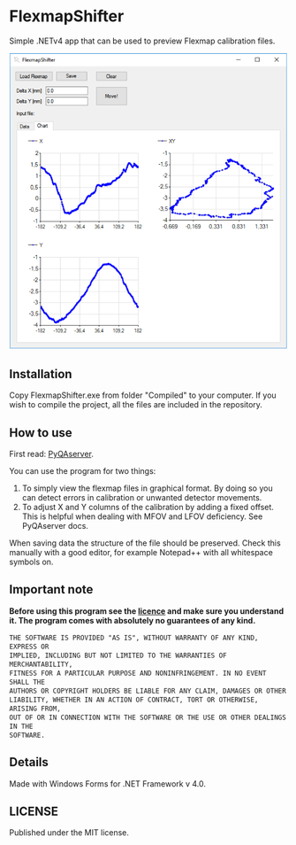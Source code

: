 # FlexmapShifter
Simple .NETv4 app that can be used to preview Flexmap calibration files.


![image](image.png)

## Installation


Copy FlexmapShifter.exe from folder "Compiled" to your computer. If you wish to compile the project, all the files are included in the repository.

## How to use

First read: [PyQAserver](https://synergyqatips.readthedocs.io/en/latest/).

You can use the program for two things:

1. To simply view the flexmap files in graphical format. By doing so you can detect errors in calibration or unwanted detector movements.
2. To adjust X and Y columns of the calibration by adding a fixed offset. This is helpful when dealing with MFOV and LFOV deficiency. See PyQAserver docs.

When saving data the structure of the file should be preserved. Check this manually with a good editor, for example Notepad++ with all whitespace symbols on.

## Important note

**Before using this program see the [licence](https://github.com/brjdenis/FlexmapShifter/blob/master/LICENSE) and make sure you understand it. The program comes with absolutely no guarantees of any kind.**

```
THE SOFTWARE IS PROVIDED "AS IS", WITHOUT WARRANTY OF ANY KIND, EXPRESS OR
IMPLIED, INCLUDING BUT NOT LIMITED TO THE WARRANTIES OF MERCHANTABILITY,
FITNESS FOR A PARTICULAR PURPOSE AND NONINFRINGEMENT. IN NO EVENT SHALL THE
AUTHORS OR COPYRIGHT HOLDERS BE LIABLE FOR ANY CLAIM, DAMAGES OR OTHER
LIABILITY, WHETHER IN AN ACTION OF CONTRACT, TORT OR OTHERWISE, ARISING FROM,
OUT OF OR IN CONNECTION WITH THE SOFTWARE OR THE USE OR OTHER DEALINGS IN THE
SOFTWARE.
```


## Details

Made with Windows Forms for .NET Framework v 4.0.  

## LICENSE

Published under the MIT license. 